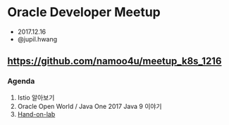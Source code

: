 # Oracle Developer Meetup
- 2017.12.16
- @jupil.hwang


## https://github.com/namoo4u/meetup_k8s_1216


### Agenda
1. Istio 알아보기
2. Oracle Open World / Java One 2017  Java 9 이야기
3. [Hand-on-lab](Hands-on-lab.md)
